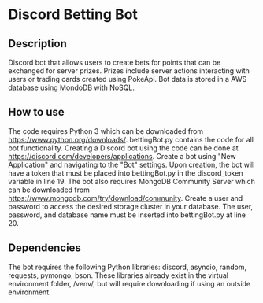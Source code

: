 # Discord Betting Bot

## Description
 Discord bot that allows users to create bets for points that can be exchanged for server prizes. Prizes include server actions interacting with users or trading cards created using PokeApi. Bot data is stored in a AWS database using MondoDB with NoSQL.
 
## How to use
 The code requires Python 3 which can be downloaded from https://www.python.org/downloads/. bettingBot.py contains the code for all bot functionality. Creating a Discord bot using the code can be done at https://discord.com/developers/applications. Create a bot using "New Application" and navigating to the "Bot" settings. Upon creation, the bot will have a token that must be placed into bettingBot.py in the discord_token variable in line 19. 
 The bot also requires MongoDB Community Server which can be downloaded from https://www.mongodb.com/try/download/community. Create a user and password to access the desired storage cluster in your database. The user, password, and database name must be inserted into bettingBot.py at line 20.
 
 ## Dependencies
  The bot requires the following Python libraries: discord, asyncio, random, requests, pymongo, bson. These libraries already exist in the virtual environment folder, /venv/, but will require downloading if using an outside environment.
